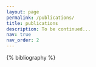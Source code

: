 ```yaml
---
layout: page
permalink: /publications/
title: publications
description: To be continued...
nav: true
nav_order: 2
---
```


<!-- _pages/publications.md -->
<div class="publications">

{% bibliography %}

</div>

